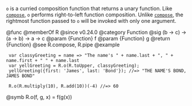 `o` is a curried composition function that returns a unary function.
Like [`compose`](#compose), `o` performs right-to-left function composition.
Unlike [`compose`](#compose), the rightmost function passed to `o` will be
invoked with only one argument.

@func
@memberOf R
@since v0.24.0
@category Function
@sig (b -> c) -> (a -> b) -> a -> c
@param {Function} f
@param {Function} g
@return {Function}
@see R.compose, R.pipe
@example

     var classyGreeting = name => "The name's " + name.last + ", " + name.first + " " + name.last
     var yellGreeting = R.o(R.toUpper, classyGreeting);
     yellGreeting({first: 'James', last: 'Bond'}); //=> "THE NAME'S BOND, JAMES BOND"

     R.o(R.multiply(10), R.add(10))(-4) //=> 60

@symb R.o(f, g, x) = f(g(x))
